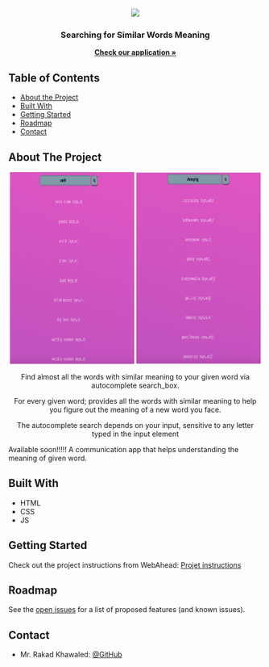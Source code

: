 
<!-- PROJECT LOGO -->
<br />

<p align="center">
  <img src="https://i.ytimg.com/vi/axH16jBCa5k/maxresdefault.jpg"/>
</p>
<p align="center">
  <h3 align="center"> Searching for Similar Words Meaning </h3>
  <p align="center">
    <a href="https://searchbox123.herokuapp.com/"><strong>Check our application »</strong></a>
  </p>
</p>

<!-- TABLE OF CONTENTS -->

## Table of Contents

- [About the Project](#about-the-project)
- [Built With](#built-with)
- [Getting Started](#getting-started)
- [Roadmap](#roadmap)
- [Contact](#contact)

<!-- ABOUT THE PROJECT -->

## About The Project

<p align="center">
  <img src="./example-1.png"/ width=49%, height=380px>
  <img src="./example-2.png"/ width=49%, height=380px>
</p>
<p align="center"> Find almost all the words with similar meaning to your given word via autocomplete search_box.

<p align="center"> For every given word; provides all the words with similar meaning to help you figure out the meaning of a new word you face. </p>

<p align="center"> The autocomplete search depends on your input, sensitive to any letter typed in the input element </p>

<p font-size="large" font-weight="bold">Available soon!!!!!
A communication app that helps understanding the meaning of given word. </p>

## Built With

- HTML
- CSS
- JS

<!-- GETTING STARTED -->

## Getting Started

Check out the project instructions from WebAhead: [Projet instructions](https://github.com/WebAhead/master-reference/blob/master/coursebook/week-6/project.md)

<!-- ROADMAP -->

## Roadmap

See the [open issues](https://github.com/WebAhead7/SimilarWords/issues) for a list of proposed features (and known issues).

<!-- CONTACT -->

## Contact

- Mr. Rakad Khawaled: [@GitHub](https://github.com/rakad-kh)
